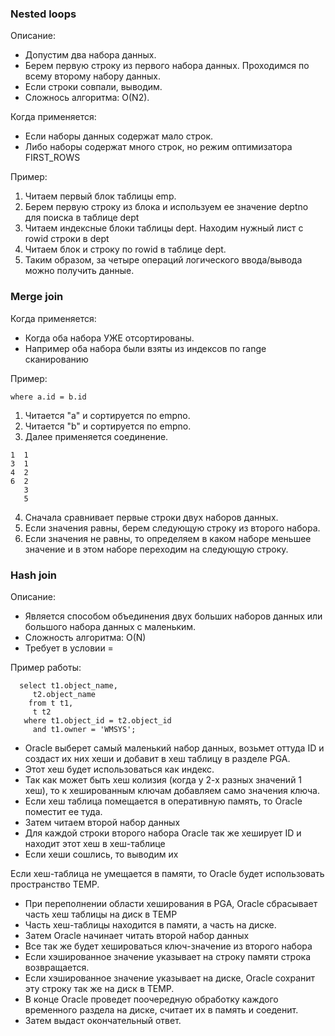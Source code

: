 ### Nested loops
Описание: 
  - Допустим два набора данных.
  - Берем первую строку из первого набора данных. Проходимся по всему второму набору данных. 
  - Если строки совпали, выводим.
  - Сложнось алгоритма: O(N2).

Когда применяется:
  - Если наборы данных содержат мало строк. 
  - Либо наборы содержат много строк, но режим оптимизатора FIRST_ROWS

Пример:
  1. Читаем первый блок таблицы emp.
  2. Берем первую строку из блока и используем ее значение deptno для поиска в таблице dept
  3. Читаем индексные блоки таблицы dept. Находим нужный лист с rowid строки в dept
  4. Читаем блок и строку по rowid в таблице dept.
  5. Таким образом, за четыре операций логического ввода/вывода можно получить данные.


### Merge join
Когда применяется:
  - Когда оба набора УЖЕ отсортированы.
  - Например оба набора были взяты из индексов по range сканированию

Пример:
````
where a.id = b.id
````

  1. Читается "a" и сортируется по empno. 
  2. Читается "b" и сортируется по empno. 
  3. Далее применяется соединение.

````   
1  1
3  1
4  2
6  2
   3
   5
````	 
  
  4. Сначала сравнивает первые строки двух наборов данных.
  5. Если значения равны, берем следующую строку из второго набора. 
  6. Если значения не равны, то определяем в каком наборе меньшее значение и в этом наборе переходим на следующую строку.



### Hash join
Описание:
  - Является способом объединения двух больших наборов данных или большого набора данных с маленьким. 
  - Сложность алгоритма: O(N)
  - Требует в условии =


Пример работы:
````
  select t1.object_name,
	 t2.object_name
    from t t1,
	 t t2
   where t1.object_id = t2.object_id
     and t1.owner = 'WMSYS';
````
  - Oracle выберет самый маленький набор данных, возьмет оттуда ID и создаст их них хеши и добавит в хеш таблицу в разделе PGA. 
  - Этот хеш будет использоваться как индекс. 
  - Так как может быть хеш колизия (когда у 2-х разных значений 1 хеш), то к хешированным ключам добавляем само значения ключа. 
  - Если хеш таблица помещается в оперативную память, то Oracle поместит ее туда.
  - Затем читаем второй набор данных
  - Для каждой строки второго набора Oracle так же хеширует ID и находит этот хеш в хеш-таблице
  - Если хеши сошлись, то выводим их


Если хеш-таблица не умещается в памяти, то Oracle будет использовать пространство TEMP.
  - При переполнении области хеширования в PGA, Oracle сбрасывает часть хеш таблицы на диск в TEMP
  - Часть хеш-таблицы находится в памяти, а часть на диске.
  - Затем Oracle начинает читать второй набор данных
  - Все так же будет хешироваться ключ-значение из второго набора
  - Если хэшированное значение указывает на строку памяти строка возвращается.
  - Если хэшированное значение указывает на диске, Oracle сохранит эту строку так же на диск в TEMP.
  - В конце Oracle проведет поочередную обработку каждого временного раздела на диске, считает их в память и соеденит.
  - Затем выдаст окончательный ответ.